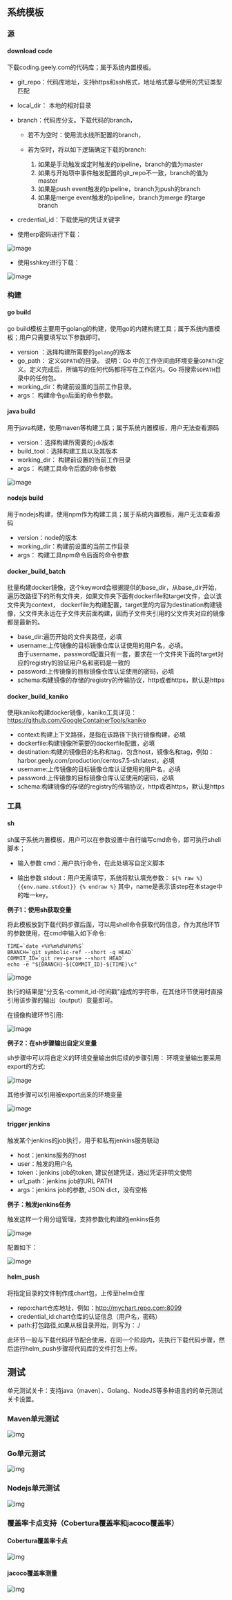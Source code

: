 ## 系统模板

### 源

#### download code

下载coding.geely.com的代码库；属于系统内置模板。

 - git_repo：代码库地址，支持https和ssh格式，地址格式要与使用的凭证类型匹配
 - local_dir： 本地的相对目录
 - branch：代码库分支。下载代码的branch，
   * 若不为空时：使用流水线所配置的branch，
   * 若为空时，将以如下逻辑确定下载的branch:

     1. 如果是手动触发或定时触发的pipeline，branch的值为master
     2. 如果与开始项中事件触发配置的git_repo不一致，branch的值为master
     3. 如果是push event触发的pipeline，branch为push的branch
     4. 如果是merge event触发的pipeline，branch为merge 的targe branch

 - credential_id：下载使用的凭证关键字
 - 使用erp密码进行下载：

![image](http://devops-minio.jdcloud.com/doc-image/All-Image/pipeline_template.assets/erp_download.png)

 - 使用sshkey进行下载：

![image](http://devops-minio.jdcloud.com/doc-image/All-Image/pipeline_template.assets/ssh_download.png)

### 构建

#### go build

go build模板主要用于golang的构建，使用go的内建构建工具；属于系统内置模板；用户只需要填写以下参数即可。

- version ：选择构建所需要的`golang`的版本
- go_path： 定义`GOPATH`的目录。
  说明：Go 中的工作空间由环境变量`GOPATH`定义。定义完成后，所编写的任何代码都将写在工作区内。Go 将搜索`GOPATH`目录中的任何包。
- working_dir：构建前设置的当前工作目录。
- args： 构建命令`go`后面的命令参数。

#### java build

用于java构建，使用maven等构建工具；属于系统内置模板，用户无法查看源码

 - version：选择构建所需要的`jdk`版本
 - build_tool：选择构建工具以及其版本
 - working_dir： 构建前设置的当前工作目录
 - args： 构建工具命令后面的命令参数

![image](http://devops-minio.jdcloud.com/doc-image/All-Image/pipeline_template.assets/java_build.png)

#### nodejs build

用于nodejs构建，使用npm作为构建工具；属于系统内置模板，用户无法查看源码

 - version：node的版本
 - working_dir：构建前设置的当前工作目录
 - args： 构建工具npm命令后面的命令参数

#### docker_build_batch

批量构建docker镜像，这个keyword会根据提供的base_dir，从base_dir开始，遍历改路径下的所有文件夹，如果文件夹下面有dockerfile和target文件，会以该文件夹为context， dockerfile为构建配置，target里的内容为destination构建镜像，父文件夹永远在子文件夹前面构建，因而子文件夹引用的父文件夹对应的镜像都是最新的。

- base_dir:遍历开始的文件夹路径，必填
- username:上传镜像的目标镜像仓库认证使用的用户名，必填。<br>
  由于username，password配置只有一套，要求在一个文件夹下面的target对应的registry的验证用户名和密码是一致的
- password:上传镜像的目标镜像仓库认证使用的密码，必填
- schema:构建镜像的存储的registry的传输协议，http或者https，默认是https

#### docker_build_kaniko

使用kaniko构建docker镜像，kaniko工具详见：https://github.com/GoogleContainerTools/kaniko

- context:构建上下文路径，是指在该路径下执行镜像构建，必填
- dockerfile:构建镜像所需要的dockerfile配置，必填
- destination:构建的镜像目的名称和tag，包含host，镜像名和tag，例如：harbor.geely.com/production/centos7.5-sh:latest，必填
- username:上传镜像的目标镜像仓库认证使用的用户名，必填
- password:上传镜像的目标镜像仓库认证使用的密码，必填
- schema:构建镜像的存储的registry的传输协议，http或者https，默认是https

### 工具

#### sh

sh属于系统内置模板，用户可以在参数设置中自行编写cmd命令，即可执行shell脚本；

 - 输入参数 cmd：用户执行命令，在此处填写自定义脚本

 - 输出参数 stdout：用户无需填写，系统将默认填充参数： `${% raw %} {{env.name.stdout}} {% endraw %}`   其中，name是表示该step在本stage中的唯一key。

**例子1：使用sh获取变量**

将此模板放到下载代码步骤后面，可以用shell命令获取代码信息，作为其他环节的参数使用，在cmd中输入如下命令:

```
TIME=`date +%Y%m%d%H%M%S`
BRANCH=`git symbolic-ref --short -q HEAD`
COMMIT_ID=`git rev-parse --short HEAD`
echo -e "${BRANCH}-${COMMIT_ID}-${TIME}\c"
```

![image](http://devops-minio.jdcloud.com/doc-image/All-Image/pipeline_template.assets/shell-example1.png)

执行的结果是“分支名-commit_id-时间戳"组成的字符串，在其他环节使用时直接引用该步骤的输出（output）变量即可。

在镜像构建环节引用:

![image](http://devops-minio.jdcloud.com/doc-image/All-Image/pipeline_template.assets/shell-example.png)


**例子2：在sh步骤输出自定义变量**

sh步骤中可以将自定义的环境变量输出供后续的步骤引用：
环境变量输出要采用export的方式:

![image](http://devops-minio.jdcloud.com/doc-image/All-Image/pipeline_template.assets/sh_export.png)

其他步骤可以引用被export出来的环境变量

![image](http://devops-minio.jdcloud.com/doc-image/All-Image/pipeline_template.assets/sh_export1.png)


#### trigger jenkins

触发某个jenkins的job执行，用于和私有jenkins服务联动

 - host：jenkins服务的host
 - user：触发的用户名
 - token：jenkins job的token, 建议创建凭证，通过凭证非明文使用
 - url_path：jenkins job的URL PATH
 - args：jenkins job的参数, JSON dict，没有空格

**例子：触发jenkins任务**

触发这样一个用分组管理，支持参数化构建的jenkins任务

![image](http://devops-minio.jdcloud.com/doc-image/All-Image/pipeline_template.assets/jenkins2.png)

配置如下：

![image](http://devops-minio.jdcloud.com/doc-image/All-Image/pipeline_template.assets/jenkins1.png)

#### helm_push

将指定目录的文件制作成chart包，上传至helm仓库

- repo:chart仓库地址，例如：http://mychart.repo.com:8099
- credential_id:chart仓库的认证信息（用户名，密码）
- path:打包路径,如果从根目录开始，则写为：./

此环节一般与下载代码环节配合使用，在同一个阶段内，先执行下载代码步骤，然后运行helm_push步骤将代码库的文件打包上传。

## 测试

单元测试关卡：支持java（maven）、Golang、NodeJS等多种语言的的单元测试关卡设置。

### Maven单元测试

![img](http://devops-minio.jdcloud.com/doc-image/All-Image/pipeline_template.assets/clip_image002.jpg)

### Go单元测试

![img](http://devops-minio.jdcloud.com/doc-image/All-Image/pipeline_template.assets/clip_image004.jpg)

### Nodejs单元测试

![img](http://devops-minio.jdcloud.com/doc-image/All-Image/pipeline_template.assets/clip_image006.jpg)

### 覆盖率卡点支持（Cobertura覆盖率和jacoco覆盖率）

#### Cobertura覆盖率卡点

![img](http://devops-minio.jdcloud.com/doc-image/All-Image/pipeline_template.assets/clip_image008.jpg)

#### jacoco覆盖率测量

![img](http://devops-minio.jdcloud.com/doc-image/All-Image/pipeline_template.assets/clip_image010.jpg)

 